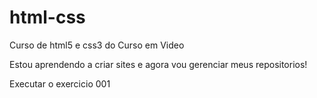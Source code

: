 # html-css
 Curso de html5 e css3 do Curso em Video

Estou aprendendo a criar sites e agora vou gerenciar meus repositorios!

<a hrefe="https://ana-sato.github.io/html-css/exercicios/ex001/index.html"> Executar o exercicio 001</a>